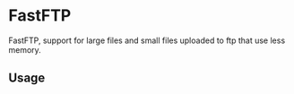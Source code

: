 # FastFTP

FastFTP, support for large files and small files uploaded to ftp that use less memory.

## Usage

